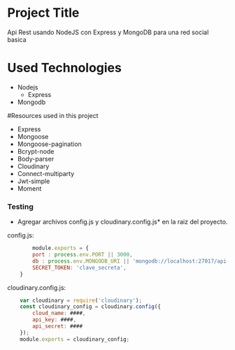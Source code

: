 # Project Title

Api Rest usando NodeJS con Express y MongoDB para una red social basica

# Used Technologies

- Nodejs
    - Express
- Mongodb

#Resources used in this project
- Express
- Mongoose
- Mongoose-pagination
- Bcrypt-node
- Body-parser
- Cloudinary
- Connect-multiparty
- Jwt-simple
- Moment
    

### Testing
- Agregar archivos config.js y cloudinary.config.js* en la raiz del proyecto.

config.js:
```js
        module.exports = {
        port : process.env.PORT || 3000,
        db : process.env.MONGODB_URI || 'mongodb://localhost:27017/api-example',
        SECRET_TOKEN: 'clave_secreta',
    }
```

cloudinary.config.js:
```js
    var cloudinary = require('cloudinary');
    const cloudinary_config = cloudinary.config({ 
        cloud_name: ####, 
        api_key: ####, 
        api_secret: #### 
    });
    module.exports = cloudinary_config;
```

